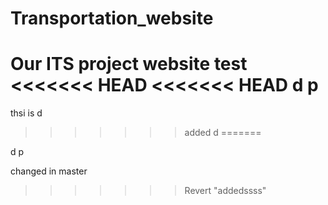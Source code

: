 # Transportation_website
Our ITS project website 
test
<<<<<<< HEAD
<<<<<<< HEAD
d
p
=======
thsi is d
>>>>>>> added d
=======

d
p

changed in master

>>>>>>> Revert "addedssss"

